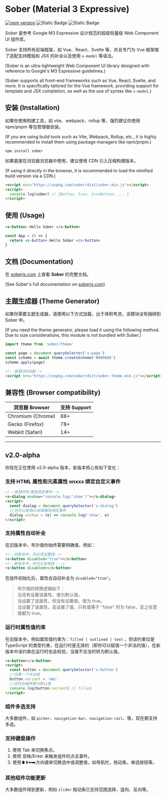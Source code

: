 # Sober (Material 3 Expressive)

[![npm version](https://badge.fury.io/js/sober.svg)](https://badge.fury.io/js/sober)
![Static Badge](https://img.shields.io/badge/complete%20build-139kb-blue)
![Static Badge](https://img.shields.io/badge/gzip-33kb-wheat)

Sober 是参考 Google M3 Expressive 设计规范的超级轻量级 Web Component UI 组件库。  

Sober 支持所有前端框架，如 Vue、React、Svelte 等，并且专门为 Vue 框架做了适配支持模版和 JSX 的补全以及使用 `v-model` 等语法。

(Sober is an ultra-lightweight Web Component UI library designed with reference to Google's M3 Expressive guidelines.)

(Sober supports all front-end frameworks such as Vue, React, Svelte, and more. It is specifically tailored for the Vue framework, providing support for template and JSX completion, as well as the use of syntax like `v-model`.)

## 安装 (Installation)

如果你使用构建工具，如 vite、webpack、rollup 等，强烈建议你使用 npm/pnpm 等包管理器安装。

(If you are using build tools such as Vite, Webpack, Rollup, etc., it is highly recommended to install them using package managers like npm/pnpm.)

```shell
npm install sober
```

如果直接在浏览器浏览器中使用，建议使用 CDN 引入压缩构建版本。

(If using it directly in the browser, it is recommended to load the minified build version via a CDN.)

```html
<script src="https://unpkg.com/sober/dist/sober.min.js"></script>
<script>
  console.log(sober) // {Button, Icon, IconButton, ... }
</script>
```

## 使用 (Usage)

```html
<s-button> Hello Sober </s-button>
```

```jsx
const App = () => {
  return <s-button> Hello Sober </s-button>
}
```

## 文档 (Documentation)

在 [soberjs.com](https://soberjs.com) 上查看 **Sober** 的完整文档。  

(See Sober's full documentation on [soberjs.com](https://soberjs.com))

## 主题生成器 (Theme Generator)

如果你需要主题生成器，请使用以下方式加载，出于体积考虑，该模块没有捆绑到 Sober 中。

(If you need the theme generator, please load it using the following method. Due to size considerations, this module is not bundled with Sober.)

```js
import theme from 'sober/theme'

const page = document.querySelector('s-page')
const scheme = await theme.createScheme('#009688')
scheme.apply(page)
```

```html
<!--使用CDN加载-->
<script src="https://unpkg.com/sober/dist/sober.theme.min.js"></script>
```

## 兼容性 (Browser compatibility)

| 浏览器 Browser     | 支持 Support |
| ----------------- | ------------ |
| Chromium (Chrome) | 88+          |
| Gecko (Firefox)   | 78+          |
| Webkit (Safari)   | 14+          |

---

## v2.0-alpha

你现在正在使用 v2.0-alpha 版本，新版本核心有如下变化：

### 支持 HTML 属性和元素属性 onxxx 绑定自定义事件

```html
<!--使用HTML属性绑定事件-->
<s-dialog onshow="console.log('show')"></s-dialog>
<script>
  const dialog = document.querySelector('s-dialog')
  //也可以使用on前缀属性绑定事件
  dialog.onshow = (e) => console.log('show', e)
</script>
```

### 支持属性自动补全

在旧版本中，布尔值你始终需要明确值，例如：

```html
<!--旧版本中，你必须设置值-->
<s-button disabled="true"></s-button>
<!--新版本中，你可以省略值：-->
<s-button disabled></s-button>
```

在组件初始化后，属性会自动补全为 `disabled="true"`。

> 布尔值的转换逻辑如下：  
> 当没有设置该属性，值为默认值。  
> 当设置了该属性，但没有设置值，值为 true。  
> 当设置了该属性，且设置了值，只有值等于 "false" 时为 false，反之任意值都为 true。

### 运行时属性值约束

在旧版本中，例如属性值约束为：`filled | outlined | text` ，但该约束仅是 TypeScript 的类型约束，在运行时是无效的（即你可以赋值一个非法的值），在新版本中该约束在运行时也会校验，当值不合法时转为默认值。

```html
<s-button></s-button>
<script>
  const button = document.querySelector('s-button')
  //设置一个非法值
  button.variant = 'abc'
  //此时会被转换为默认值
  console.log(button.variant) // filled
</script>
```

### 组件多选支持

大多数组件，如 `picker`、`navigation-bar`、`navigation-rail`、等，现在都支持多选。

### 支持键盘操作

1. 使用 Tab 来切换焦点。
2. 使用 空格/Enter 来触发组件的点击事件。
3. 使用⬆️⬇️⬅️➡️方向键来切换选中或调整值，如导航栏，拖动条，单选按钮等。

### 其他组件功能更新

大多数组件得到更新，例如 `slider` 拖动条已支持范围选择、竖向、反向等。
